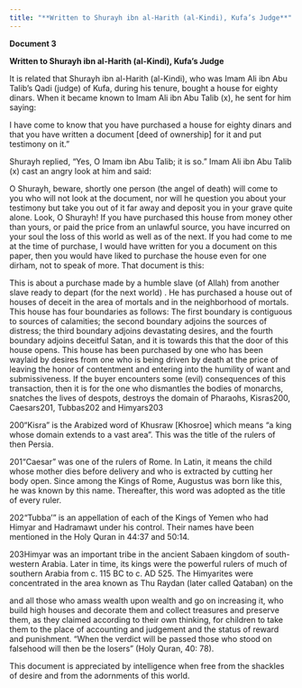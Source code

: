 ```yaml
---
title: "**Written to Shurayh ibn al-Harith (al-Kindi), Kufa’s Judge**" 
---
```

**Document 3**

**Written to Shurayh ibn al\-Harith \(al\-Kindi\), Kufa’s Judge**

It is related that Shurayh ibn al\-Harith \(al\-Kindi\), who was Imam Ali ibn Abu Talib’s Qadi \(judge\) of Kufa, during his tenure, bought a house for eighty dinars\. When it became known to Imam Ali ibn Abu Talib \(x\), he sent for him saying:

I have come to know that you have purchased a house for eighty dinars and that you have written a document \[deed of ownership\] for it and put testimony on it\.”

<a id="page736"></a>Shurayh replied, “Yes, O Imam ibn Abu Talib; it is so\.” Imam Ali ibn Abu Talib \(x\) cast an angry look at him and said:

O Shurayh, beware, shortly one person \(the angel of death\) will come to you who will not look at the document, nor will he question you about your testimony but take you out of it far away and deposit you in your grave quite alone\. Look, O Shurayh\! If you have purchased this house from money other than yours, or paid the price from an unlawful source, you have incurred on your soul the loss of this world as well as of the next\. If you had come to me at the time of purchase, I would have written for you a document on this paper, then you would have liked to purchase the house even for one dirham, not to speak of more\. That document is this:

This is about a purchase made by a humble slave \(of Allah\) from another slave ready to depart \(for the next world\) \. He has purchased a house out of houses of deceit in the area of mortals and in the neighborhood of mortals\. This house has four boundaries as follows: The first boundary is contiguous to sources of calamities; the second boundary adjoins the sources of distress; the third boundary adjoins devastating desires, and the fourth boundary adjoins deceitful Satan, and it is towards this that the door of this house opens\. This house has been purchased by one who has been waylaid by desires from one who is being driven by death at the price of leaving the honor of contentment and entering into the humility of want and submissiveness\. If the buyer encounters some \(evil\) consequences of this transaction, then it is for the one who dismantles the bodies of monarchs, snatches the lives of despots, destroys the domain of Pharaohs, Kisras200, Caesars201, Tubbas202 and Himyars203

200“Kisra” is the Arabized word of Khusraw \[Khosroe\] which means “a king whose domain extends to a vast area”\. This was the title of the rulers of then Persia\.

201“Caesar” was one of the rulers of Rome\. In Latin, it means the child whose mother dies before delivery and who is extracted by cutting her body open\. Since among the Kings of Rome, Augustus was born like this, he was known by this name\. Thereafter, this word was adopted as the title of every ruler\.

202“Tubba’” is an appellation of each of the Kings of Yemen who had Himyar and Hadramawt under his control\. Their names have been mentioned in the Holy Quran in 44:37 and 50:14\.

203Himyar was an important tribe in the ancient Sabaen kingdom of south\-western Arabia\. Later in time, its kings were the powerful rulers of much of southern Arabia from c\. 115 BC to c\. AD 525\. The Himyarites were concentrated in the area known as Thu Raydan \(later called Qataban\) on the

<a id="page737"></a>and all those who amass wealth upon wealth and go on increasing it, who build high houses and decorate them and collect treasures and preserve them, as they claimed according to their own thinking, for children to take them to the place of accounting and judgement and the status of reward and punishment\. “When the verdict will be passed those who stood on falsehood will then be the losers” \(Holy Quran, 40: 78\)\.

This document is appreciated by intelligence when free from the shackles of desire and from the adornments of this world\.

